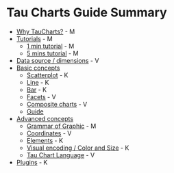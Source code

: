 # Tau Charts Guide Summary

* [Why TauCharts?](why/README.md) - M
* [Tutorials](tutorials/README.md) - M
	* [1 min tutorial](tutorials/1min.md) - M
	* [5 mins tutorial](tutorials/5min.md) - M
* [Data source / dimensions](datasource/README.md) - V
* [Basic concepts](basic/README.md)
    * [Scatterplot](basic/scatterplot.md) - K
    * [Line](basic/line.md) - K
    * [Bar](basic/bar.md) - K
    * [Facets](basic/facet.md) - V
    * [Composite charts](basic/composite.md) - V
    * [Guide](basic/guide.md)
* [Advanced concepts](advanced/README.md)
	* [Grammar of Graphic](advanced/gog.md) - M
	* [Coordinates](advanced/coordinates.md) - V
	* [Elements](advanced/elements.md) - K
	* [Visual encoding / Color and Size](advanced/encoding.md) - K
	* [Tau Chart Language](advanced/tauchartslanguage.md) - V
* [Plugins](plugins/README.md) - K


